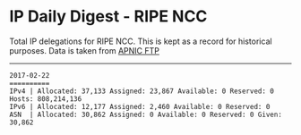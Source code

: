 # IP Daily Digest - RIPE NCC

Total IP delegations for RIPE NCC. This is kept as a record for historical purposes. Data is taken from [APNIC FTP](https://ftp.apnic.net/)

---

```
2017-02-22
==========
IPv4 | Allocated: 37,133 Assigned: 23,867 Available: 0 Reserved: 0 Hosts: 808,214,136
IPv6 | Allocated: 12,177 Assigned: 2,460 Available: 0 Reserved: 0
ASN  | Allocated: 30,862 Assigned: 0 Available: 0 Reserved: 0 Given: 30,862
```
